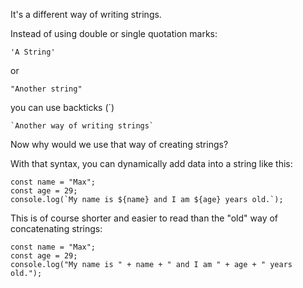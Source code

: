 It's a different way of writing strings.

Instead of using double or single quotation marks:

```
'A String'
```

or

```
"Another string"
```

you can use backticks (`)

```
`Another way of writing strings`
```

Now why would we use that way of creating strings?

With that syntax, you can dynamically add data into a string like this:

```
const name = "Max";
const age = 29;
console.log(`My name is ${name} and I am ${age} years old.`);
```

This is of course shorter and easier to read than the "old" way of concatenating strings:

```
const name = "Max";
const age = 29;
console.log("My name is " + name + " and I am " + age + " years old.");
```
